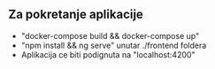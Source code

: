 ## Za pokretanje aplikacije
 - "docker-compose build && docker-compose up"
 - "npm install && ng serve" unutar ./frontend foldera
 - Aplikacija ce biti podignuta na "localhost:4200"